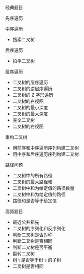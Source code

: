 
经典题目

先序遍历

中序遍历
- 搜索二叉树

后序遍历
- 拍平二叉树

层序遍历
- 二叉树的层序遍历
- 二叉树的逆层序遍历
- 二叉树的 Z 字形遍历
- 二叉树的右视图
- 二叉树的最小深度
- 二叉树的最大深度
- 完全二叉树
- 二叉树的右视图

重构二叉树
- 用前序和中序遍历序列构建二叉树
- 用中序和后序遍历序列构建二叉树

路径问题
- 二叉树中的所有路径
- 二叉树的最大路径和
- 二叉树中和为给定值的路径数量
- 二叉树中和为给定值的路径
- 路径和是否等于给定值

高频题目
- 最近公共祖先
- 二叉树的序列化和反序列化
- 判断二叉树是否对称
- 判断二叉树是否相同
- 判断二叉树是否平衡
- 翻转二叉树
- 树 t 是否等于树 s 的子树
- 二叉树是否相同

  


